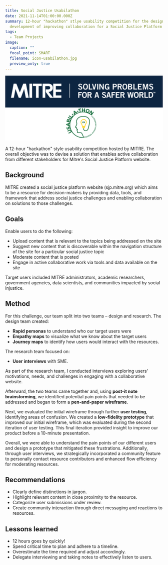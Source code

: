 ```yaml
---
title: Social Justice Usabilathon
date: 2021-11-14T01:00:00.000Z
summary: 12-hour "hackathon" stlye usability competition for the design and
  development of improving collaboration for a Social Justice Platform
tags:
  - Team Projects
image:
  caption: ""
  focal_point: SMART
  filename: icon-usabilathon.jpg
  preview_only: true
---
```

![Mitre and Usabilathon banner](mitre-banner-2.png)

A 12-hour "hackathon" style usability competition hosted by MITRE. The overall objective was to devise a solution that enables active collaboration from different stakeholders for Mitre's Social Justice Platform website.

## **Background**
MITRE created a social justice platform website (sjp.mitre.org) which aims to be a resource for decision-makers by providing data, tools, and framework that address social justice challenges and enabling collaboration on solutions to those challenges.

## **Goals**

Enable users to do the following:
- Upload content that is relevant to the topics being addressed on the site
- Suggest new content that is discoverable within the navigation structure of the site for a particular social justice topic
- Moderate content that is posted
- Engage in active collaborative work via tools and data available on the site

Target users included MITRE administrators, academic researchers, government agencies, data scientists, and communities impacted by social injustice.

## **Method**

For this challenge, our team split into two teams – design and research.
The design team created:
- **Rapid personas** to understand who our target users were
- **Empathy maps** to visualize what we know about the target users
- **Journey maps** to identify how users would interact with the resources.

The research team focused on:
- **User interviews** with SME. 

As part of the research team, I conducted interviews exploring users' motivations, needs, and challenges in engaging with a collaborative website. 

Afterward, the two teams came together and, using **post-it note brainstorming**, we identified potential pain points that needed to be addressed and began to form a **pen-and-paper wireframe**. 

Next, we evaluated the initial wireframe through further **user testing**, identifying areas of confusion. We created a **low-fidelity prototype** that improved our initial wireframe, which was evaluated during the second iteration of user testing. This final iteration provided insight to improve our product before a 10-minute presentation.

Overall, we were able to understand the pain points of our different users and design a prototype that mitigated these frustrations. Additionally, through user interviews, we strategically incorporated a community feature to personally contact resource contributors and enhanced flow efficiency for moderating resources.

## **Recommendations**
- Clearly define distinctions in jargon.
- Highlight relevant content in close proximity to the resource.
- Categorize user submissions under review.
- Create community interaction through direct messaging and reactions to resources.

## **Lessons learned**
- 12 hours goes by quickly!
- Spend critical time to plan and adhere to a timeline.
- Overestimate the time required and adjust accordingly.
- Delegate interviewing and taking notes to effectively listen to users. 
